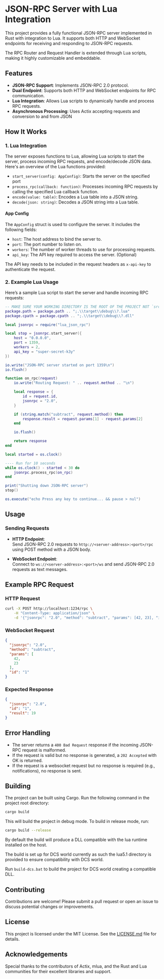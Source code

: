 # JSON-RPC Server with Lua Integration

This project provides a fully functional JSON-RPC server implemented in Rust with integration to Lua.
It supports both HTTP and WebSocket endpoints for receiving and responding to JSON-RPC requests.

The RPC Router and Request Handler is extended through Lua scripts, making it highly customizable and embeddable.

## Features

- **JSON-RPC Support**: Implements JSON-RPC 2.0 protocol.
- **Dual Endpoint**: Supports both HTTP and WebSocket endpoints for RPC communication.
- **Lua Integration**: Allows Lua scripts to dynamically handle and process RPC requests.
- **Asynchronous Processing**: Uses Actix accepting requests and conversion to and from JSON

## How It Works

### 1. Lua Integration

The server exposes functions to Lua, allowing Lua scripts to start the server, process incoming RPC requests, and
encode/decode JSON data. Here's an overview of the Lua functions provided:

- `start_server(config: AppConfig)`: Starts the server on the specified port
- `process_rpc(callback: function)`: Processes incoming RPC requests by calling the specified Lua callback function.
- `encode(value: table)`: Encodes a Lua table into a JSON string.
- `decode(json: string)`: Decodes a JSON string into a Lua table.

#### App Config

The `AppConfig` struct is used to configure the server. It includes the following fields:

- `host`: The host address to bind the server to.
- `port`: The port number to listen on.
- `workers`: The number of worker threads to use for processing requests.
- `api_key`: The API key required to access the server. (Optional)

The API key needs to be included in the request headers as `x-api-key` to authenticate the request.

### 2. Example Lua Usage

Here’s a sample Lua script to start the server and handle incoming RPC requests:

```lua
-- MAKE SURE YOUR WORKING DIRECTORY IS THE ROOT OF THE PROJECT NOT `src` OR ANY OTHER FOLDER
package.path = package.path .. ";.\\target\\debug\\?.lua"
package.cpath = package.cpath .. ";.\\target\\debug\\?.dll"

local jsonrpc = require("lua_json_rpc")

local stop = jsonrpc.start_server({
    host = "0.0.0.0",
    port = 1359,
    workers = 2,
    api_key = "super-secret-k3y"
})

io.write("JSON-RPC server started on port 1359\n")
io.flush()

function on_rpc(request)
    io.write("Routing Request: " .. request.method .. "\n")

    local response = {
        id = request.id,
        jsonrpc = "2.0",
    }

    if (string.match("subtract", request.method)) then
        response.result = request.params[1] - request.params[2]
    end

    io.flush()

    return response
end

local started = os.clock()

---- Run for 10 seconds
while os.clock() - started < 30 do
    jsonrpc.process_rpc(on_rpc)
end

print("Shutting down JSON-RPC server")
stop()

os.execute("echo Press any key to continue... && pause > nul")
```

## Usage

### Sending Requests

- **HTTP Endpoint**:  
  Send JSON-RPC 2.0 requests to `http://<server-address>:<port>/rpc` using POST method with a JSON body.

- **WebSocket Endpoint**:  
  Connect to `ws://<server-address>:<port>/ws` and send JSON-RPC 2.0 requests as text messages.

## Example RPC Request

### HTTP Request

```bash
curl -X POST http://localhost:1234/rpc \
    -H "Content-Type: application/json" \
    -d '{"jsonrpc": "2.0", "method": "subtract", "params": [42, 23], "id": "1"}'
```

### WebSocket Request

```json
{
  "jsonrpc": "2.0",
  "method": "subtract",
  "params": [
    42,
    23
  ],
  "id": "1"
}
```

### Expected Response

```json
{
  "jsonrpc": "2.0",
  "id": "1",
  "result": 19
}
```

## Error Handling

- The server returns a `400 Bad Request` response if the incoming JSON-RPC request is malformed.
- If the request is valid but no response is generated, a `202 Accepted` with OK is returned.
- If the request is a websocket request but no response is required (e.g., notifications), no response is sent.

## Building

The project can be built using Cargo. Run the following command in the project root directory:

```bash
cargo build
```

This will build the project in debug mode. To build in release mode, run:

```bash
cargo build --release
```

By default the build will produce a DLL compatible with the lua runtime installed on the host.

The build is set up for DCS world currently as such the lua5.1 directory is provided to ensure compatibility with DCS
world.

Run `build-dcs.bat` to build the project for DCS world creating a compatible DLL.

## Contributing

Contributions are welcome! Please submit a pull request or open an issue to discuss potential changes or improvements.

## License

This project is licensed under the MIT License. See the [LICENSE.md](LICENSE.md) file for details.

## Acknowledgements

Special thanks to the contributors of Actix, mlua, and the Rust and Lua communities for their excellent libraries and
support.
